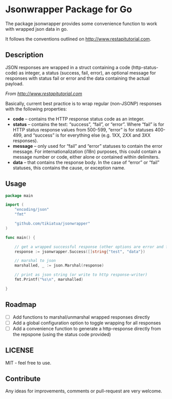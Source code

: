 # Jsonwrapper Package for Go

The package jsonwrapper provides some convenience function to work with
wrapped json data in go.

It follows the conventions outlined on http://www.restapitutorial.com.

## Description
JSON responses are wrapped in a struct containing a code (http-status-code) as integer,
a status (success, fail, error), an optional message for responses with status fail or error
and the data containing the actual payload.

*From http://www.restapitutorial.com*

Basically, current best practice is to wrap regular (non-JSONP) responses with the following properties:
- **code** – contains the HTTP response status code as an integer.
- **status** – contains the text: “success”, “fail”, or “error”. Where “fail” is for HTTP status response values from 500-599, “error” is for statuses 400-499, and “success” is for everything else (e.g. 1XX, 2XX and 3XX responses).
- **message** – only used for “fail” and “error” statuses to contain the error message. For internationalization (i18n) purposes, this could contain a message number or code, either alone or contained within delimiters.
- **data** – that contains the response body. In the case of “error” or “fail” statuses, this contains the cause, or exception name.

## Usage
```go
package main

import (
	"encoding/json"
	"fmt"

	"github.com/tikiatua/jsonwrapper"
)

func main() {

	// get a wrapped successful response (other options are error and fail)
	response := jsonwrapper.Success([]string{"test", "data"})

	// marshal to json
	marshalled, _ := json.Marshal(response)

	// print as json string (or write to http response-writer)
	fmt.Printf("%s\n", marshalled)

}
```
## Roadmap
- [ ] Add functions to marshal/unmarshal wrapped responses directly
- [ ] Add a global configuration option to toggle wrapping for all responses
- [ ] Add a convenience function to generate a http-response directly from the repspone (using the status code provided)

## LICENSE
MIT - feel free to use.

## Contribute
Any ideas for improvements, comments or pull-request are very welcome.
